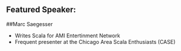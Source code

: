 ## Featured Speaker: 


##Marc Saegesser
 * Writes Scala for AMI Entertinment Network
 * Frequent presenter at the Chicago Area Scala Enthusiasts (CASE) 
